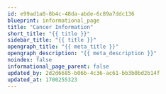 ```yaml
---
id: e99ad1a0-8b4c-48da-abde-6c89a7ddc136
blueprint: informational_page
title: "Cancer Information"
short_title: "{{ title }}"
sidebar_title: "{{ title }}"
opengraph_title: "{{ meta_title }}"
opengraph_description: "{{ meta_description }}"
noindex: false
informational_page_parent: false
updated_by: 2d2d6685-b06b-4c36-ac61-bb3b0bd2b14f
updated_at: 1700255323
---
```

